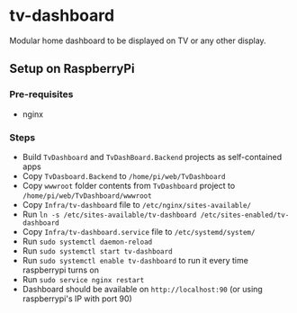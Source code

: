 # tv-dashboard

Modular home dashboard to be displayed on TV or any other display.


## Setup on RaspberryPi

### Pre-requisites
- nginx

### Steps
- Build `TvDashboard` and `TvDashBoard.Backend` projects as self-contained apps
- Copy `TvDasboard.Backend` to `/home/pi/web/TvDashboard`
- Copy `wwwroot` folder contents from `TvDashboard` project to `/home/pi/web/TvDashboard/wwwroot`
- Copy `Infra/tv-dashboard` file to `/etc/nginx/sites-available/`
- Run `ln -s /etc/sites-available/tv-dashboard /etc/sites-enabled/tv-dashboard`
- Copy `Infra/tv-dashboard.service` file to `/etc/systemd/system/`
- Run `sudo systemctl daemon-reload`
- Run `sudo systemctl start tv-dashboard`
- Run `sudo systemctl enable tv-dashboard` to run it every time raspberrypi turns on
- Run `sudo service nginx restart`
- Dashboard should be available on `http://localhost:90` (or using raspberrypi's IP with port 90)
